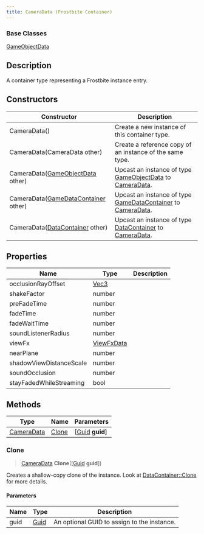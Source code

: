 ```yaml
---
title: CameraData (Frostbite Container)
---
```

### Base Classes

[GameObjectData](GameObjectData)

## Description

A container type representing a Frostbite instance entry.

## Constructors

| Constructor                                                           | Description                                                                                                 |
| --------------------------------------------------------------------- | ----------------------------------------------------------------------------------------------------------- |
| CameraData()                                                          | Create a new instance of this container type.                                                               |
| CameraData(CameraData other)                                          | Create a reference copy of an instance of the same type.                                                    |
| CameraData([GameObjectData](GameObjectData) other)                    | Upcast an instance of type [GameObjectData](GameObjectData) to [CameraData](CameraData).                    |
| CameraData([GameDataContainer](GameDataContainer) other)              | Upcast an instance of type [GameDataContainer](GameDataContainer) to [CameraData](CameraData).              |
| CameraData([DataContainer](/vext/ref/cls/shr/datacontainer) other) | Upcast an instance of type [DataContainer](/vext/ref/cls/shr/datacontainer) to [CameraData](CameraData). |

## Properties

| Name                    | Type                              | Description |
| ----------------------- | --------------------------------- | ----------- |
| occlusionRayOffset      | [Vec3](/vext/ref/cls/shr/Vec3) |             |
| shakeFactor             | number                            |             |
| preFadeTime             | number                            |             |
| fadeTime                | number                            |             |
| fadeWaitTime            | number                            |             |
| soundListenerRadius     | number                            |             |
| viewFx                  | [ViewFxData](ViewFxData)          |             |
| nearPlane               | number                            |             |
| shadowViewDistanceScale | number                            |             |
| soundOcclusion          | number                            |             |
| stayFadedWhileStreaming | bool                              |             |

## Methods

| Type                     | Name            | Parameters                                     |
| ------------------------ | --------------- | ---------------------------------------------- |
| [CameraData](CameraData) | [Clone](#clone) | \[[Guid](/vext/ref/cls/shr/guid) **guid**\] |

### Clone

> [CameraData](CameraData) **Clone**(\[[Guid](/vext/ref/cls/shr/guid) **guid**\])

Creates a shallow-copy clone of the instance. Look at [DataContainer::Clone](/vext/ref/cls/shr/datacontainer#clone) for more details.

#### Parameters

| Name | Type         | Description                                 |
| ---- | ------------ | ------------------------------------------- |
| guid | [Guid](Guid) | An optional GUID to assign to the instance. |
